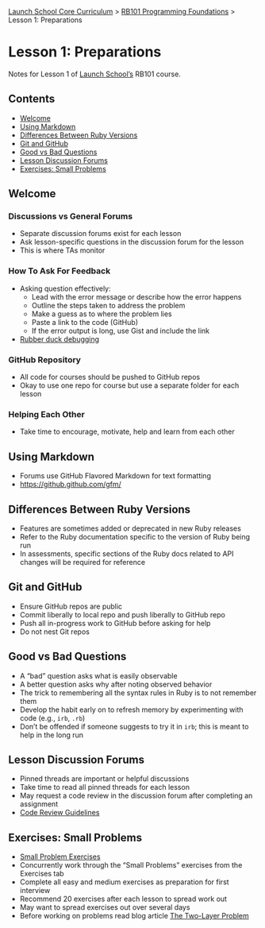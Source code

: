 [Launch School Core Curriculum](/README.md) >
[RB101 Programming Foundations](/rb101/rb101_notes.md) >
Lesson 1: Preparations

# Lesson 1: Preparations

Notes for Lesson 1 of [Launch School’s](https://launchschool.com) RB101 course.

## Contents
* [Welcome](#welcome)
* [Using Markdown](#using-markdown)
* [Differences Between Ruby Versions](#differences-between-ruby-versions)
* [Git and GitHub](#git-and-github)
* [Good vs Bad Questions](#good-vs-bad-questions)
* [Lesson Discussion Forums](#lesson-discussion-forums)
* [Exercises: Small Problems](#exercises-small-problems)

## Welcome

### Discussions vs General Forums
* Separate discussion forums exist for each lesson
* Ask lesson-specific questions in the discussion forum for the lesson
* This is where TAs monitor

### How To Ask For Feedback
* Asking question effectively:
  * Lead with the error message or describe how the error happens
  * Outline the steps taken to address the problem
  * Make a guess as to where the problem lies
  * Paste a link to the code (GitHub)
  * If the error output is long, use Gist and include the link
* [Rubber duck debugging](https://en.wikipedia.org/wiki/Rubber_duck_debugging)

### GitHub Repository
* All code for courses should be pushed to GitHub repos
* Okay to use one repo for course but use a separate folder for each lesson

### Helping Each Other
* Take time to encourage, motivate, help and learn from each other

## Using Markdown
* Forums use GitHub Flavored Markdown for text formatting
* https://github.github.com/gfm/

## Differences Between Ruby Versions
* Features are sometimes added or deprecated in new Ruby releases
* Refer to the Ruby documentation specific to the version of Ruby being run
* In assessments, specific sections of the Ruby docs related to API changes will be required for reference

## Git and GitHub
* Ensure GitHub repos are public
* Commit liberally to local repo and push liberally to GitHub repo
* Push all in-progress work to GitHub before asking for help
* Do not nest Git repos

## Good vs Bad Questions
* A “bad” question asks what is easily observable
* A better question asks why after noting observed behavior
* The trick to remembering all the syntax rules in Ruby is to not remember them
* Develop the habit early on to refresh memory by experimenting with code (e.g., `irb`, `.rb`)
* Don’t be offended if someone suggests to try it in `irb`; this is meant to help in the long run

## Lesson Discussion Forums
* Pinned threads are important or helpful discussions
* Take time to read all pinned threads for each lesson
* May request a code review in the discussion forum after completing an assignment
* [Code Review Guidelines](https://launchschool.com/gists/8bbb0e2a)

## Exercises: Small Problems
* [Small Problem Exercises](https://launchschool.com/exercises#RB101RB109_small_problems)
* Concurrently work through the “Small Problems” exercises from the Exercises tab
* Complete all easy and medium exercises as preparation for first interview
* Recommend 20 exercises after each lesson to spread work out
* May want to spread exercises out over several days
* Before working on problems read blog article [The Two-Layer Problem](https://medium.com/launch-school/the-two-layer-problem-915b7587654c)
